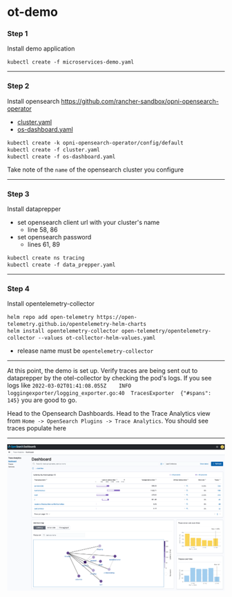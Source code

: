 # ot-demo

### Step 1
Install demo application
```
kubectl create -f microservices-demo.yaml
```

___

### Step 2
Install opensearch
https://github.com/rancher-sandbox/opni-opensearch-operator

* [cluster.yaml](https://raw.githubusercontent.com/sanjay920/ot-demo/main/cluster.yaml)
* [os-dashboard.yaml](https://raw.githubusercontent.com/sanjay920/ot-demo/main/os-dashboard.yaml)

```
kubectl create -k opni-opensearch-operator/config/default
kubectl create -f cluster.yaml
kubectl create -f os-dashboard.yaml
```

Take note of the `name` of the opensearch cluster you configure

___

### Step 3
Install dataprepper
* set opensearch client url with your cluster's name
  * line 58, 86
* set opensearch password
  * lines 61, 89
```
kubectl create ns tracing
kubectl create -f data_prepper.yaml
```

___

### Step 4
Install opentelemetry-collector

```
helm repo add open-telemetry https://open-telemetry.github.io/opentelemetry-helm-charts
helm install opentelemetry-collector open-telemetry/opentelemetry-collector --values ot-collector-helm-values.yaml
```
* release name must be `opentelemetry-collector`

___

At this point, the demo is set up. 
Verify traces are being sent out to dataprepper by the otel-collector by checking the pod's logs. If you see logs like `2022-03-02T01:41:08.055Z	INFO	loggingexporter/logging_exporter.go:40	TracesExporter	{"#spans": 145}` you are good to go.

Head to the Opensearch Dashboards. Head to the Trace Analytics view from `Home -> OpenSearch Plugins -> Trace Analytics`. You should see traces populate here

___

![Opensearch trace analytics](https://github.com/sanjay920/ot-demo/blob/main/opensearch_trace_analytics.png)
